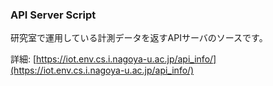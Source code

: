### API Server Script

研究室で運用している計測データを返すAPIサーバのソースです。

詳細: [https://iot.env.cs.i.nagoya-u.ac.jp/api_info/](https://iot.env.cs.i.nagoya-u.ac.jp/api_info/)
